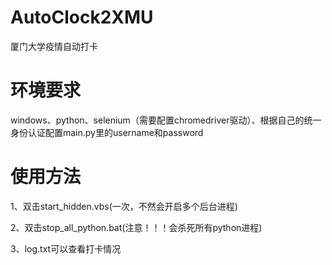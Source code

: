 # AutoClock2XMU
厦门大学疫情自动打卡

# 环境要求
windows、python、selenium（需要配置chromedriver驱动）、根据自己的统一身份认证配置main.py里的username和password

# 使用方法
1、双击start_hidden.vbs(一次，不然会开启多个后台进程)

2、双击stop_all_python.bat(注意！！！会杀死所有python进程)

3、log.txt可以查看打卡情况
